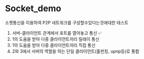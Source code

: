 # Socket_demo
소켓통신을 이용하여 P2P 네트워크를 구성할수있다는것에대한 테스트

1. 서버-클라이언트 관계에서 포트를 열어놓고 통신 ✅
2. 1의 도움을 받아 다중 클라이언트끼리 릴레이 통신
3. 1의 도움을 받아 다중 클라이언트끼리 직접 통신
4. 2와 3에서 서버의 역할을 하는 단일 클라이언트(홀펀칭, upnp등)로 통합